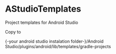 # AStudioTemplates
Project templates for Android Studio

Copy to 

 {-your android studio instalation folder-}/Android Studio/plugins/android/lib/templates/gradle-projects
